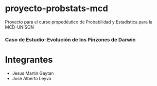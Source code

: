 # proyecto-probstats-mcd
Proyecto para el curso propedéutico de Probabilidad y Estadística para la MCD-UNISON

### Caso de Estudio: Evolución de los Pinzones de Darwin

# Integrantes
- Jesus Martin Gaytan
- José Alberto Leyva
